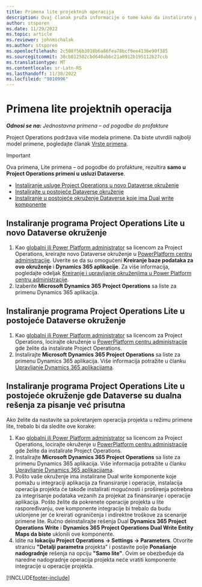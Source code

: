 ```yaml
---
title: Primena lite projektnih operacija
description: Ovaj članak pruža informacije o tome kako da instalirate primenu usluge Project Operations jednostavna primena – od pogodbe do profakture.
author: stsporen
ms.date: 11/29/2022
ms.topic: article
ms.reviewer: johnmichalak
ms.author: stsporen
ms.openlocfilehash: 2c508f56b3018b6a86fea78bcf9ee4136e90f385
ms.sourcegitcommit: 38cb012502cbd640abbc21a0912b195112b27ccb
ms.translationtype: MT
ms.contentlocale: sr-Latn-RS
ms.lasthandoff: 11/30/2022
ms.locfileid: "9810996"
---
```

# <a name="deploy-project-operations-lite"></a>Primena lite projektnih operacija

_**Odnosi se na:** Jednostavna primena – od pogodbe do profakture_



Project Operations podržava više modela primene. Da biste utvrdili najbolji model primene, pogledajte članak [Vrste primena](determine-deployment-type.md).


> [!IMPORTANT]
> Ova primena, Lite primena – od pogodbe do profakture, rezultira **samo u Project Operations primeni u usluzi Dataverse**.

- [Instaliranje usluge Project Operations u novo Dataverse okruženje](#new)
- [Instalirajte u postojeće Dataverse okruženje](#existing)
- [Instaliranje u postojeće okruženje Dataverse koje ima Dual write komponente](#existingdw)



## <a name="install-project-operations-lite-to-a-new-dataverse-environment"></a><a name="new"></a> Instaliranje programa Project Operations Lite u novo Dataverse okruženje

1. Kao [globalni ili Power Platform administrator](/power-platform/admin/global-service-administrators-can-administer-without-license) sa licencom za Project Operations, kreirajte novo Dataverse okruženje u [PowerPlatform centru administracije](https://admin.powerplatform.com). Uverite se da su omogućeni **Kreiranje baze podataka za ovo okruženje** i **Dynamics 365 aplikacije**. Za više informacija, pogledajte odeljak [Kreiranje i upravljanje okruženjima u Power Platform centru administracije](/power-platform/admin/create-environment#create-an-environment-in-the-power-platform-admin-center).
1. Izaberite **Microsoft Dynamics 365 Project Operations** sa liste za primenu Dynamics 365 aplikacija.


## <a name="install-project-operations-lite-to-an-existing-dataverse-environment"></a><a name="existing"></a> Instaliranje programa Project Operations Lite u postojeće Dataverse okruženje 
1. Kao [globalni ili Power Platform administrator](/power-platform/admin/global-service-administrators-can-administer-without-license) sa licencom za Project Operations, locirajte okruženje u [PowerPlatform centru administracije](https://admin.powerplatform.com) gde želite da instalirate Project Operations.
1. Instalirajte **Microsoft Dynamics 365 Project Operations** sa liste za primenu Dynamics 365 aplikacija. Više informacija potražite u članku [Upravljanje Dynamics 365 aplikacijama](/power-platform/admin/manage-apps).

## <a name="install-project-operations-lite-to-an-existing-dataverse-environment-where-dual-write-solutions-are-already-present"></a><a name="existingdw"></a> Instaliranje programa Project Operations Lite u postojeće okruženje gde Dataverse su dualna rešenja za pisanje već prisutna

Ako želite da nastavite sa pokretanjem operacija projekta u režimu primene lite, trebalo bi da sledite ove korake:

1. Kao [globalni ili Power Platform administrator](/power-platform/admin/global-service-administrators-can-administer-without-license) sa licencom za Project Operations, locirajte okruženje u [PowerPlatform centru administracije](https://admin.powerplatform.com) gde želite da instalirate Project Operations.
1. Instalirajte **Microsoft Dynamics 365 Project Operations** sa liste za primenu Dynamics 365 aplikacija. Više informacija potražite u članku [Upravljanje Dynamics 365 aplikacijama](/power-platform/admin/manage-apps).
1. Pošto vaše okruženje ima instalirane Dual write komponente koje pomažu u integraciji aplikacija za finansiranje i operacije, instalacija operacija projekta će takođe instalirati mogućnosti i proširenja potrebna za integrisanje podataka vezanih za projekat za finansiranje i operacije aplikacija. Pošto želite da pokrenete operacije projekta u lite raspoređivanju, ove komponente integracije bi trebalo da budu uklonjene jer će kreirati ograničenja i indirektne troškove za scenarije primene lite. Ručno deinstalirajte rešenja Dual **Dynamics 365 Project Operations Write** i **Dynamics 365 Project Operations Dual Write Entity Maps da biste** uklonili ove komponente.
1. Idite na **lokaciju Project Operations -> Settings -> Parameters**. Otvorite stranicu **"Detalji parametra** projekta" i postavite polje **Ponašanje nadogradnje** rešenja na opciju **"Samo lite"**. Ovim se obezbeđuje da naredne nadogradnje operacija projekta neće vratiti komponente integracije u operacije projekta.  

[!INCLUDE[footer-include](../includes/footer-banner.md)]
